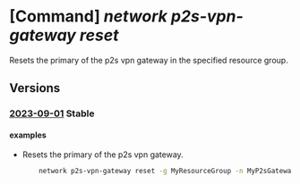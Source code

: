 # [Command] _network p2s-vpn-gateway reset_

Resets the primary of the p2s vpn gateway in the specified resource group.

## Versions

### [2023-09-01](/Resources/mgmt-plane/L3N1YnNjcmlwdGlvbnMve30vcmVzb3VyY2Vncm91cHMve30vcHJvdmlkZXJzL21pY3Jvc29mdC5uZXR3b3JrL3Ayc3ZwbmdhdGV3YXlzL3t9L3Jlc2V0/2023-09-01.xml) **Stable**

<!-- mgmt-plane /subscriptions/{}/resourcegroups/{}/providers/microsoft.network/p2svpngateways/{}/reset 2023-09-01 -->

#### examples

- Resets the primary of the p2s vpn gateway.
    ```bash
        network p2s-vpn-gateway reset -g MyResourceGroup -n MyP2sGateway
    ```
